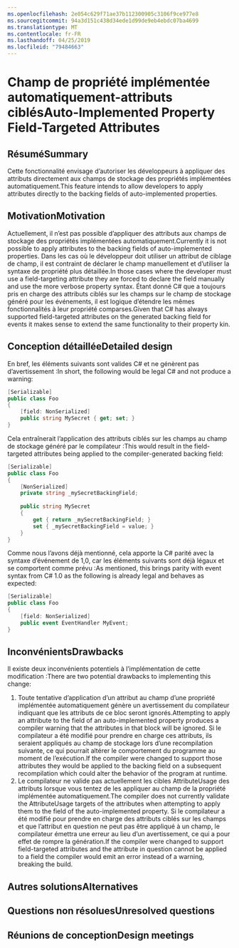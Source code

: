 ```yaml
---
ms.openlocfilehash: 2e054c629f71ae37b112300905c3106f9ce977e8
ms.sourcegitcommit: 94a3d151c438d34ede1d99de9eb4ebdc07ba4699
ms.translationtype: MT
ms.contentlocale: fr-FR
ms.lasthandoff: 04/25/2019
ms.locfileid: "79484663"
---
```

# <a name="auto-implemented-property-field-targeted-attributes"></a><span data-ttu-id="78214-101">Champ de propriété implémentée automatiquement-attributs ciblés</span><span class="sxs-lookup"><span data-stu-id="78214-101">Auto-Implemented Property Field-Targeted Attributes</span></span>

## <a name="summary"></a><span data-ttu-id="78214-102">Résumé</span><span class="sxs-lookup"><span data-stu-id="78214-102">Summary</span></span>
[summary]: #summary

<span data-ttu-id="78214-103">Cette fonctionnalité envisage d’autoriser les développeurs à appliquer des attributs directement aux champs de stockage des propriétés implémentées automatiquement.</span><span class="sxs-lookup"><span data-stu-id="78214-103">This feature intends to allow developers to apply attributes directly to the backing fields of auto-implemented properties.</span></span>

## <a name="motivation"></a><span data-ttu-id="78214-104">Motivation</span><span class="sxs-lookup"><span data-stu-id="78214-104">Motivation</span></span>
[motivation]: #motivation

<span data-ttu-id="78214-105">Actuellement, il n’est pas possible d’appliquer des attributs aux champs de stockage des propriétés implémentées automatiquement.</span><span class="sxs-lookup"><span data-stu-id="78214-105">Currently it is not possible to apply attributes to the backing fields of auto-implemented properties.</span></span>  <span data-ttu-id="78214-106">Dans les cas où le développeur doit utiliser un attribut de ciblage de champ, il est contraint de déclarer le champ manuellement et d’utiliser la syntaxe de propriété plus détaillée.</span><span class="sxs-lookup"><span data-stu-id="78214-106">In those cases where the developer must use a field-targeting attribute they are forced to declare the field manually and use the more verbose property syntax.</span></span>  <span data-ttu-id="78214-107">Étant donné C# que a toujours pris en charge des attributs ciblés sur les champs sur le champ de stockage généré pour les événements, il est logique d’étendre les mêmes fonctionnalités à leur propriété comparses.</span><span class="sxs-lookup"><span data-stu-id="78214-107">Given that C# has always supported field-targeted attributes on the generated backing field for events it makes sense to extend the same functionality to their property kin.</span></span>

## <a name="detailed-design"></a><span data-ttu-id="78214-108">Conception détaillée</span><span class="sxs-lookup"><span data-stu-id="78214-108">Detailed design</span></span>
[design]: #detailed-design

<span data-ttu-id="78214-109">En bref, les éléments suivants sont valides C# et ne génèrent pas d’avertissement :</span><span class="sxs-lookup"><span data-stu-id="78214-109">In short, the following would be legal C# and not produce a warning:</span></span>

```csharp
[Serializable]
public class Foo 
{
    [field: NonSerialized]
    public string MySecret { get; set; }
}
```

<span data-ttu-id="78214-110">Cela entraînerait l’application des attributs ciblés sur les champs au champ de stockage généré par le compilateur :</span><span class="sxs-lookup"><span data-stu-id="78214-110">This would result in the field-targeted attributes being applied to the compiler-generated backing field:</span></span>

```csharp
[Serializable]
public class Foo 
{
    [NonSerialized]
    private string _mySecretBackingField;
    
    public string MySecret
    {
        get { return _mySecretBackingField; }
        set { _mySecretBackingField = value; }
    }
}
```

<span data-ttu-id="78214-111">Comme nous l’avons déjà mentionné, cela apporte la C# parité avec la syntaxe d’événement de 1,0, car les éléments suivants sont déjà légaux et se comportent comme prévu :</span><span class="sxs-lookup"><span data-stu-id="78214-111">As mentioned, this brings parity with event syntax from C# 1.0 as the following is already legal and behaves as expected:</span></span>

```csharp
[Serializable]
public class Foo
{
    [field: NonSerialized]
    public event EventHandler MyEvent;
}
```

## <a name="drawbacks"></a><span data-ttu-id="78214-112">Inconvénients</span><span class="sxs-lookup"><span data-stu-id="78214-112">Drawbacks</span></span>
[drawbacks]: #drawbacks

<span data-ttu-id="78214-113">Il existe deux inconvénients potentiels à l’implémentation de cette modification :</span><span class="sxs-lookup"><span data-stu-id="78214-113">There are two potential drawbacks to implementing this change:</span></span>

1. <span data-ttu-id="78214-114">Toute tentative d’application d’un attribut au champ d’une propriété implémentée automatiquement génère un avertissement du compilateur indiquant que les attributs de ce bloc seront ignorés.</span><span class="sxs-lookup"><span data-stu-id="78214-114">Attempting to apply an attribute to the field of an auto-implemented property produces a compiler warning that the attributes in that block will be ignored.</span></span>  <span data-ttu-id="78214-115">Si le compilateur a été modifié pour prendre en charge ces attributs, ils seraient appliqués au champ de stockage lors d’une recompilation suivante, ce qui pourrait altérer le comportement du programme au moment de l’exécution.</span><span class="sxs-lookup"><span data-stu-id="78214-115">If the compiler were changed to support those attributes they would be applied to the backing field on a subsequent recompilation which could alter the behavior of the program at runtime.</span></span>
1. <span data-ttu-id="78214-116">Le compilateur ne valide pas actuellement les cibles AttributeUsage des attributs lorsque vous tentez de les appliquer au champ de la propriété implémentée automatiquement.</span><span class="sxs-lookup"><span data-stu-id="78214-116">The compiler does not currently validate the AttributeUsage targets of the attributes when attempting to apply them to the field of the auto-implemented property.</span></span>  <span data-ttu-id="78214-117">Si le compilateur a été modifié pour prendre en charge des attributs ciblés sur les champs et que l’attribut en question ne peut pas être appliqué à un champ, le compilateur émettra une erreur au lieu d’un avertissement, ce qui a pour effet de rompre la génération.</span><span class="sxs-lookup"><span data-stu-id="78214-117">If the compiler were changed to support field-targeted attributes and the attribute in question cannot be applied to a field the compiler would emit an error instead of a warning, breaking the build.</span></span>

## <a name="alternatives"></a><span data-ttu-id="78214-118">Autres solutions</span><span class="sxs-lookup"><span data-stu-id="78214-118">Alternatives</span></span>
[alternatives]: #alternatives

## <a name="unresolved-questions"></a><span data-ttu-id="78214-119">Questions non résolues</span><span class="sxs-lookup"><span data-stu-id="78214-119">Unresolved questions</span></span>
[unresolved]: #unresolved-questions

## <a name="design-meetings"></a><span data-ttu-id="78214-120">Réunions de conception</span><span class="sxs-lookup"><span data-stu-id="78214-120">Design meetings</span></span>
